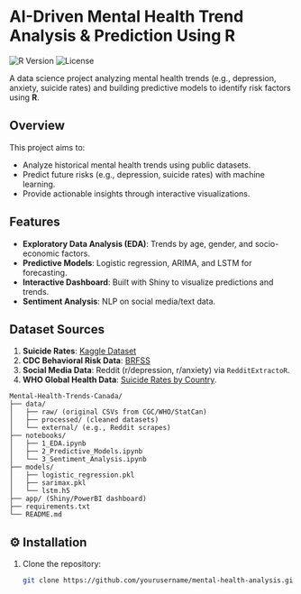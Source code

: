 # AI-Driven Mental Health Trend Analysis & Prediction Using R

![R Version](https://img.shields.io/badge/R-4.3.2-blue)
![License](https://img.shields.io/badge/License-MIT-green)

A data science project analyzing mental health trends (e.g., depression, anxiety, suicide rates) and building predictive models to identify risk factors using **R**.

## Overview
This project aims to:
- Analyze historical mental health trends using public datasets.
- Predict future risks (e.g., depression, suicide rates) with machine learning.
- Provide actionable insights through interactive visualizations.

## Features
- **Exploratory Data Analysis (EDA)**: Trends by age, gender, and socio-economic factors.
- **Predictive Models**: Logistic regression, ARIMA, and LSTM for forecasting.
- **Interactive Dashboard**: Built with Shiny to visualize predictions and trends.
- **Sentiment Analysis**: NLP on social media/text data.

## Dataset Sources
1. **Suicide Rates**: [Kaggle Dataset](https://www.kaggle.com/russellyates88/suicide-rates-overview-1985-to-2016)
2. **CDC Behavioral Risk Data**: [BRFSS](https://www.cdc.gov/brfss/)
3. **Social Media Data**: Reddit (r/depression, r/anxiety) via `RedditExtractoR`.
4. **WHO Global Health Data**: [Suicide Rates by Country](https://www.who.int/data/gho).
```
Mental-Health-Trends-Canada/
├── data/
│   ├── raw/ (original CSVs from CGC/WHO/StatCan)
│   ├── processed/ (cleaned datasets)
│   └── external/ (e.g., Reddit scrapes)
├── notebooks/
│   ├── 1_EDA.ipynb
│   ├── 2_Predictive_Models.ipynb
│   └── 3_Sentiment_Analysis.ipynb
├── models/
│   ├── logistic_regression.pkl
│   ├── sarimax.pkl
│   └── lstm.h5
├── app/ (Shiny/PowerBI dashboard)
├── requirements.txt
└── README.md
```
## ⚙️ Installation
1. Clone the repository:
   ```bash
   git clone https://github.com/yourusername/mental-health-analysis.git
